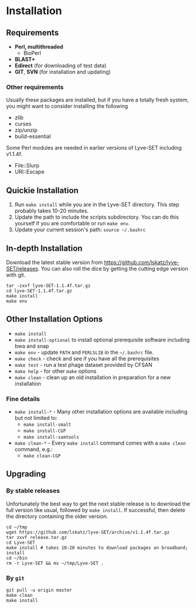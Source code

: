 Installation
============

Requirements
------------

* **Perl, multithreaded**
  * BioPerl
* **BLAST+**
* **Edirect** (for downloading of test data)
* **GIT**, **SVN** (for installation and updating)

### Other requirements

Usually these packages are installed, but if you have a totally fresh system, you might want to consider installing the following

* zlib
* curses
* zip/unzip
* build-essential

Some Perl modules are needed in earlier versions of Lyve-SET including v1.1.4f.

* File::Slurp
* URI::Escape

Quickie Installation
--------------------

1. Run `make install` while you are in the Lyve-SET directory. This step probably takes 10-20 minutes.
2. Update the path to include the scripts subdirectory. You can do this yourself if you are comfortable or run `make env`.
3. Update your current session's path: `source ~/.bashrc`

In-depth Installation
---------------------

Download the latest stable version from https://github.com/lskatz/lyve-SET/releases.  You can also roll the dice by getting the cutting edge version with git.

    tar -zxvf lyve-SET-1.1.4f.tar.gz
    cd lyve-SET-1.1.4f.tar.gz
    make install
    make env

Other Installation Options
------------
* `make install`
* `make install-optional` to install optional prerequisite software including bwa and snap
* `make env` - update `PATH` and `PERL5LIB` in the `~/.bashrc` file.
* `make check` - check and see if you have all the prerequisites
* `make test` - run a test phage dataset provided by CFSAN
* `make help` - for other `make` options
* `make clean` - clean up an old installation in preparation for a new installation

### Fine details

* `make install-*` - Many other installation options are available including but not limited to:
  * `make install-smalt`
  * `make install-CGP`
  * `make install-samtools`
* `make clean-*` - Every `make install` command comes with a `make clean` command, e.g.:
  * `make clean-CGP`

Upgrading
---------

### By stable releases
Unfortunately the best way to get the next stable release is to download the full version like usual, followed by `make install`.  If successful, then delete the directory containing the older version.

    cd ~/tmp
    wget https://github.com/lskatz/lyve-SET/archive/v1.1.4f.tar.gz
    tar zxvf release.tar.gz
    cd Lyve-SET
    make install # takes 10-20 minutes to download packages on broadband; install
    cd ~/bin
    rm -r Lyve-SET && mv ~/tmp/Lyve-SET .

### By `git`
    git pull -u origin master
    make clean
    make install
